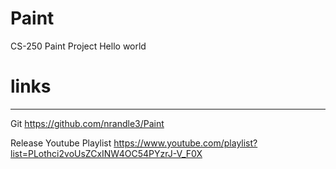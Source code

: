 # Paint
 CS-250 Paint Project
 Hello world
# links
-------
Git
https://github.com/nrandle3/Paint

Release Youtube Playlist
https://www.youtube.com/playlist?list=PLothci2voUsZCxINW4OC54PYzrJ-V_F0X
